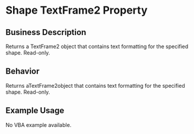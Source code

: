 # Shape TextFrame2 Property

## Business Description
Returns a TextFrame2 object that contains text formatting for the specified shape. Read-only.

## Behavior
Returns aTextFrame2object that contains text formatting for the specified shape. Read-only.

## Example Usage
No VBA example available.